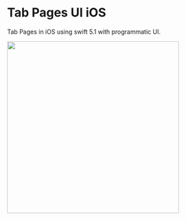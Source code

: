 # Tab Pages UI iOS
Tab Pages in iOS using swift 5.1 with programmatic UI.  
  
<img src="https://imgur.com/6r11YVd.png" width="400">
